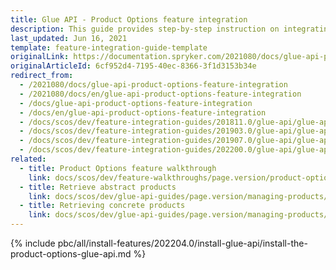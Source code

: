 ```yaml
---
title: Glue API - Product Options feature integration
description: This guide provides step-by-step instruction on integrating Product Options API Feature into the Spryker based project.
last_updated: Jun 16, 2021
template: feature-integration-guide-template
originalLink: https://documentation.spryker.com/2021080/docs/glue-api-product-options-feature-integration
originalArticleId: 6cf952d4-7195-40ec-8366-3f1d3153b34e
redirect_from:
  - /2021080/docs/glue-api-product-options-feature-integration
  - /2021080/docs/en/glue-api-product-options-feature-integration
  - /docs/glue-api-product-options-feature-integration
  - /docs/en/glue-api-product-options-feature-integration
  - /docs/scos/dev/feature-integration-guides/201811.0/glue-api/glue-api-product-options-feature-integration.html
  - /docs/scos/dev/feature-integration-guides/201903.0/glue-api/glue-api-product-options-feature-integration.html
  - /docs/scos/dev/feature-integration-guides/201907.0/glue-api/glue-api-product-options-feature-integration.html
  - /docs/scos/dev/feature-integration-guides/202200.0/glue-api/glue-api-product-options-feature-integration.html
related:
  - title: Product Options feature walkthrough
    link: docs/scos/dev/feature-walkthroughs/page.version/product-options-feature-walkthrough.html
  - title: Retrieve abstract products
    link: docs/scos/dev/glue-api-guides/page.version/managing-products/abstract-products/retrieving-abstract-products.html
  - title: Retrieving concrete products
    link: docs/scos/dev/glue-api-guides/page.version/managing-products/concrete-products/retrieving-concrete-products.html
---
```


{% include pbc/all/install-features/202204.0/install-glue-api/install-the-product-options-glue-api.md %} <!-- To edit, see /_includes/pbc/all/install-features/202204.0/install-glue-api/install-the-product-options-glue-api.md -->
